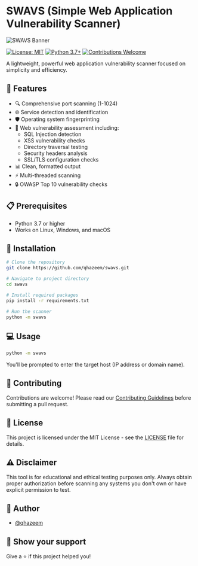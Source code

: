# SWAVS (Simple Web Application Vulnerability Scanner)

![SWAVS Banner](docs/images/banner.png)

[![License: MIT](https://img.shields.io/badge/License-MIT-yellow.svg)](https://opensource.org/licenses/MIT)
[![Python 3.7+](https://img.shields.io/badge/python-3.7+-blue.svg)](https://www.python.org/downloads/)
[![Contributions Welcome](https://img.shields.io/badge/contributions-welcome-brightgreen.svg)](CONTRIBUTING.md)

A lightweight, powerful web application vulnerability scanner focused on simplicity and efficiency.

## 🚀 Features

- 🔍 Comprehensive port scanning (1-1024)
- 🌐 Service detection and identification
- 🛡️ Operating system fingerprinting
- 🚨 Web vulnerability assessment including:
  - SQL Injection detection
  - XSS vulnerability checks
  - Directory traversal testing
  - Security headers analysis
  - SSL/TLS configuration checks
- 📊 Clean, formatted output
- ⚡ Multi-threaded scanning
- 🔒 OWASP Top 10 vulnerability checks

## 📋 Prerequisites

- Python 3.7 or higher
- Works on Linux, Windows, and macOS

## 🔧 Installation

```bash
# Clone the repository
git clone https://github.com/qhazeem/swavs.git

# Navigate to project directory
cd swavs

# Install required packages
pip install -r requirements.txt

# Run the scanner
python -m swavs
```

## 💻 Usage

```bash
python -m swavs
```

You'll be prompted to enter the target host (IP address or domain name).

## 🤝 Contributing

Contributions are welcome! Please read our [Contributing Guidelines](CONTRIBUTING.md) before submitting a pull request.

## 📜 License

This project is licensed under the MIT License - see the [LICENSE](LICENSE) file for details.

## ⚠️ Disclaimer

This tool is for educational and ethical testing purposes only. Always obtain proper authorization before scanning any systems you don't own or have explicit permission to test.

## 👥 Author

- [@qhazeem](https://github.com/qhazeem)

## 🌟 Show your support

Give a ⭐️ if this project helped you!
